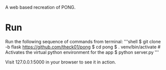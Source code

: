 A web based recreation of PONG.

# Run
Run the following sequence of commands from terminal:
'''shell
$ git clone -b flask https://github.com/theck01/pong
$ cd pong
$ . venv/bin/activate # Activates the virtual python environment for the app
$ python server.py
'''

Visit 127.0.0.1:5000 in your browser to see it in action.

